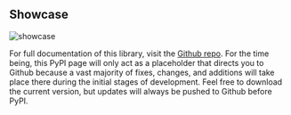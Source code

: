 ## Showcase
![showcase](https://cdn.discordapp.com/attachments/655186216060321816/835010159092039680/leveling_showcase.gif)

For full documentation of this library, visit the [Github repo](https://github.com/Defxult/discordLevelingSystem). For the time being, this PyPI page will only act as a placeholder that directs you to Github because a vast majority of fixes, changes, and additions will take place there during the initial stages of development. Feel free to download the current version, but updates will always be pushed to Github before PyPI.
<!-- ## How to install
```
pip install discordLevelingSystem
```
--- -->
<!-- ## Showcase
![showcase](https://cdn.discordapp.com/attachments/655186216060321816/835010159092039680/leveling_showcase.gif)

---
## Initial Setup
When setting up the leveling system, a database file needs to be created in order for the library to function. 
* Associated static method
  * `DiscordLevelingSystem.create_database_file(path: str)`

The above *static* method is used the create the database file for you in the path you specify. This method only needs to be called once. Example:
```py
DiscordLevelingSystem.create_database_file(r'C:\Users\Defxult\Documents')
```
Once created, there is no needed to ever run that method again unless you want to create a new database file from scratch. Now that you have the database file, you can use the leveling system.

---
## `DiscordLevelingSystem`
`class DiscordLevelingSystem(rate=1, per=60.0, awards=None, **kwargs)`

The main class used for the leveling system. Setting the cooldown rate and roles are done here.
* `rate` (`int`)
  * The amount of messages each member can send before the cooldown triggers.
  * defaults to 1

* `per`( `float`)
  * The amount of seconds each member has to wait before gaining more XP, aka the cooldown.
  * defaults to 60.0

* `awards` (`List[RoleAward]`)
  * The role given to a member when they reach a `RoleAward` level requirement.
  * defaults to `None`

### `DiscordLevelingSystem` kwargs
* `no_xp_roles` (`List[int]`)
  * A list of role ID's. Any member with any of those roles will not gain XP when sending messages.
  * defaults to `None`

* `no_xp_channels` (`List[int]`)
  * A list of text channel ID's. Any member sending messages in any of those text channels will not gain XP.
  * defaults to `None`

* `announce_level_up` (`bool`)
  * If `True`, level up messages will be sent when a member levels up.
  * defaults to `True`

* `stack_awards` (`bool`)
  * If this is `True`, when the member levels up the assigned role award will be applied. If `False`, the previous role award will be removed and the level up assigned role will also be applied.
  * defaults to `True`

* `level_up_announcement` (`LevelUpAnnouncement`)
  * The message that is sent when someone levels up.
  * defaults to `LevelUpAnnouncement()`

### Attributes
* `awards`
* `no_xp_roles`
* `no_xp_channels`
* `announce_level_up`
* `stack_awards`
* `level_up_announcement`

> NOTE: All attributes can be set during initialization
---
## The Basics
* Associated method
  * `DiscordLevelingSystem.connect_to_database_file(path: str)`

Since the database file has already been created, all you need to do is connect to it. 
> NOTE: When connecting to the database file, the event loop must not be running
```py
from discord.ext import commands
from discordLevelingSystem import DiscordLevelingSystem

bot = commands.Bot(...)
lvl = DiscordLevelingSystem(rate=1, per=60.0)
lvl.connect_to_database_file(r'C:\Users\Defxult\Documents\DiscordLevelingSystem.db')

bot.run(...)
```
---

## `RoleAward` 
`class RoleAward(role_id: int, level_requirement: int)`

You can assign roles to the system so when someone levels up to a certain level, they are given that role. `RoleAward` is how that is accomplished.
* `role_id` (`int`)
  * ID of the role that is to be awarded.

* `level_requirement` (`int`)
  * What level is required for a member to be awarded the role.

When creating role awards, all role ID's and level requirements must be unique. Level requirements must also be in ascending order.
```py
from discordLevelingSystem import DiscordLevelingSystem, RoleAward

rookie = RoleAward(role_id=307260748776865793, level_requirement=10)
associate = RoleAward(role_id=704956494927626320, level_requirement=20)
legend = RoleAward(role_id=834845004480381000, level_requirement=30)

lvl = DiscordLevelingSystem(..., awards=[rookie, associate, legend])
```
---

## `LevelUpAnnouncement`
`class LevelUpAnnouncement(message=default_message, level_up_channel_id=None, allowed_mentions=default_mentions, tts=False, delete_after=None)`

Level up announcements are for when you want to implement your own level up messages. Level up messages supports the values of who just leveled up, their XP/total XP, level, and rank. It also uses some of discord py's kwargs from it's `Messageable.send` such as `allowed_mentions`, `tts`, and `delete_after` to give you more control over the sent message.

* `message` (`str`)
  * The message that is sent when someone levels up.
  * defaults to `"<mention>, you are now **level <level>!**"`

* `level_up_channel_id` (`int`)
  * The text channel ID where all level up messages will be sent. If `None`, the level up message will be sent in the channel where they sent the message.
  * defaults to `None`

* `allowed_mentions` (`discord.AllowedMentions`)
  * Used to determine who can be pinged in the level up message.
  * defaults to `discord.AllowedMentions(everyone=False, users=True, roles=False, replied_user=False)`

* `tts` (`bool`)
  * When the level up message is sent, have discord read the level up message aloud.
  * defaults to `False`

* `delete_after` (`float`)
  * Delete the level up message after an x amount of seconds.
  *  defaults to `None`

### Class Attributes
* `LevelUpAnnouncement.AUTHOR_MENTION` The member that leveled up
* `LevelUpAnnouncement.XP` The members current XP amount
* `LevelUpAnnouncement.TOTAL_XP` The members current total XP amount
* `LevelUpAnnouncement.LEVEL` The members current level
* `LevelUpAnnouncement.RANK` The members current rank

Example:
```py
from discordLevelingSystem import DiscordLevelingSystem, LevelUpAnnouncement

announcement = LevelUpAnnouncement(f'{LevelUpAnnouncement.AUTHOR_MENTION} just leveled up to level {LevelUpAnnouncement.LEVEL} 😎')

lvl = DiscordLevelingSystem(..., level_up_announcement=announcement)
```
---
## Giving XP
Method `award_xp` is how members gain XP. This method is placed inside the `on_message` event of your bot. Members will gain XP if they send a message and if they're *not* on cooldown. Spamming messages will not give them XP.
> NOTE: Members cannot gain XP in DM's
* Associated method
  * `await DiscordLevelingSystem.award_xp(*, amount=[15,25], message: Message, refresh_name=True)`


### Parameters for `award_xp`
* `amount` (`Union[int, List[int]]`)
  * The amount of XP to award to the member per message. Must be from 1-100. Can be a list with a minimum and maximum length of two. If `amount` is a list of two integers, it will randomly pick a number in between those numbers including the numbers provided.

* `message` (`discord.Message`)
  * A discord message object

* `refresh_name` (`bool`)
  * Everytime the member sends a message, check if their name still matches the name in the database. If it doesn't match, update the database to match their current name. It is suggested to leave this as `True` so the database can always have the most up-to-date record.
  * defaults to `True`

---
## `MemberData`
Accessing the raw information inside the database file can look a bit messy if you don't know exactly what you're looking at. To make things easier, this library comes with the `MemberData` class. A class which returns information about a specifc member in the database.

* Associated methods
  * `await DiscordLevelingSystem.get_data_for(member: Member) -> MemberData`
  * `await DiscordLevelingSystem.each_member_data(guild: Guild, sort_by=None) -> List[MemberData]`

### Attributes
* `id_number` (`int`)
  The members ID

* `name` (`str`)
  The members name

* `level` (`int`)
  The members level

* `xp` (`int`)
  The members xp

* `total_xp` (`int`)
  The members total xp

* `rank` (`int`)
  The members rank

* `mention` (`str`)
  The discord member mention string


---
## Full Example
With all classes and core methods introduced, here is a basic implementation of this library.
```py
from discord.ext import commands
from discordLevelingSystem import DiscordLevelingSystem, RoleAward, LevelUpAnnouncement

bot = commands.Bot(...)

rookie = RoleAward(role_id=307260748776865793, level_requirement=10)
associate = RoleAward(role_id=704956494927626320, level_requirement=20)
legend = RoleAward(role_id=834845004480381000, level_requirement=30)

announcement = LevelUpAnnouncement(f'{LevelUpAnnouncement.AUTHOR_MENTION} just leveled up to level {LevelUpAnnouncement.LEVEL} 😎')

# DiscordLevelingSystem.create_database_file(r'C:\Users\Defxult\Documents') database file already created
lvl = DiscordLevelingSystem(rate=1, per=60.0, awards=[rookie, associate, legend], level_up_announcement=announcement)
lvl.connect_to_database_file(r'C:\Users\Defxult\Documents\DiscordLevelingSystem.db')

@bot.event
async def on_message(message):
    await lvl.award_xp(amount=15, message=message)

bot.run(...)
```
---
## All Methods
* `DiscordLevelingSystem.create_database_file(path: str)`
  * *static method* Create the database file and implement the SQL data for the database
---
* `DiscordLevelingSystem.backup_database_file(path: str, with_timestamp=False)`
  * Create a copy of the database file to the specified path. If a copy of the backup file is already in the specified path it will be overwritten
---
* `DiscordLevelingSystem.connect_to_database_file(path: str)`
  * Connect to the existing database file in the specified path
---
* `await DiscordLevelingSystem.change_cooldown(rate: int, per: float)`
  * Update the cooldown rate
---
* `await DiscordLevelingSystem.refresh_names(guild: Guild) -> Optional[int]`
  * Update names inside the database. This does not add anything new. It simply verifies if the name in the database matches their current name, and if they don't match, update the database name
---
* `await DiscordLevelingSystem.wipe_database(*, intentional=False)`
  * Delete EVERYTHING from the database
---
* `await DiscordLevelingSystem.clean_database(all_members: List[Member]) -> Optional[int]`
  * Removes the data for members that are no longer in the guild, thus reducing the database file size. It is recommended to have this method in a background loop in order to keep the database file free of records that are no longer in use
---
* `await DiscordLevelingSystem.reset_member(member: Member)`
  * Sets the members XP, total XP, and level to zero
---
* `await DiscordLevelingSystem.reset_everyone(*, intentional=False)`
  * Sets EVERYONES XP, total XP, and level to zero in the database
---
* `await DiscordLevelingSystem.export_as_json(path: str)`
  * Export a json file that represents the database to the path specified
---
* `await DiscordLevelingSystem.raw_database_contents() -> List[tuple]`
  * Returns everything in the database
---
* `await DiscordLevelingSystem.remove_from_database(member: Union[Member, int]) -> Optional[bool]`
  * Remove a member from the database
---
* `await DiscordLevelingSystem.is_in_database(member: Union[Member, int]) -> bool`
  * A quick check to see if a member is in the database
---
* `await DiscordLevelingSystem.get_record_count() -> int`
  * Get the amount of members that are registered in the database
---
* `await DiscordLevelingSystem.next_level_up(member: Member) -> int`
  * Get the amount of XP needed for the specified member to level up
---
* `await DiscordLevelingSystem.get_xp_for(member: Member) -> int`
  * Get the XP for the specified member
---
* `await DiscordLevelingSystem.get_total_xp_for(member: Member) -> int`
  * Get the total XP for the specified member
---
* `await DiscordLevelingSystem.get_level_for(member: Member) -> int`
  * Get the level for the specified member
---
* `await DiscordLevelingSystem.get_data_for(member: Member) -> MemberData`
  * Get the `MemberData` object that represents the specified member
---
* `await DiscordLevelingSystem.each_member_data(guild: Guild, sort_by=None) -> List[MemberData]`
  * Return each member in the database as a `MemberData` object for easy access to their XP, level, etc.
---
* `await DiscordLevelingSystem.get_rank_for(member: Member) -> int`
  * Get the rank for the specified member
---
* `await DiscordLevelingSystem.sql_query_get(sql: str, parameters: Tuple[Union[str, int]]=None, fetch: Union[str, int]='ALL') -> Union[List[tuple], tuple]`
  * Query and return something from the database using SQL
---
* `await DiscordLevelingSystem.award_xp(*, amount: Union[int, List[int]]=[15, 25], message: Message, refresh_name: bool=True)`
  * Give XP to the member that sent a message -->